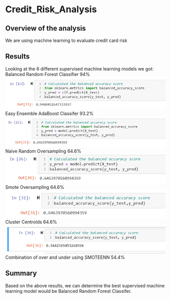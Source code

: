 # Credit_Risk_Analysis
## Overview of the analysis
We are using machine learning to evaluate credit card risk

## Results
Looking at the 6 different supervised machine learning models we got: </br>
Balanced Random Forest Classifier 94% </br>
![BalancedPic](Resources/BalancedPic.png) </br>
Easy Ensemble AdaBoost Classifer 93.2% </br>
![NaivePic](Resources/NaivePic.png) </br>
Naive Random Oversampling 64.6% </br>
![SmotePic](Resources/SmotePic.png) </br>
Smote Oversampling 64.6% </br>
![ClusterPic](Resources/ClusterPic.png) </br>
Cluster Centrolds 64.6% </br>
![SmoteennPic](Resources/SmoteennPic.png) </br>
Combination of over and under using SMOTEENN 54.4% </br>

## Summary
Based on the above results, we can determine the best supervised machine learning model would be Balanced Random Forest Classifer. 
